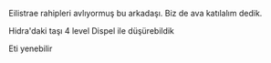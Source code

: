 Eilistrae rahipleri avlıyormuş bu arkadaşı. Biz de ava katılalım dedik.
  
  Hidra'daki taşı 4 level Dispel ile düşürebildik
  
  Eti yenebilir